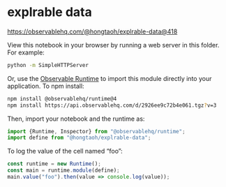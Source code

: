 # explrable data

https://observablehq.com/@hongtaoh/explrable-data@418

View this notebook in your browser by running a web server in this folder. For
example:

~~~sh
python -m SimpleHTTPServer
~~~

Or, use the [Observable Runtime](https://github.com/observablehq/runtime) to
import this module directly into your application. To npm install:

~~~sh
npm install @observablehq/runtime@4
npm install https://api.observablehq.com/d/2926ee9c72b4e061.tgz?v=3
~~~

Then, import your notebook and the runtime as:

~~~js
import {Runtime, Inspector} from "@observablehq/runtime";
import define from "@hongtaoh/explrable-data";
~~~

To log the value of the cell named “foo”:

~~~js
const runtime = new Runtime();
const main = runtime.module(define);
main.value("foo").then(value => console.log(value));
~~~
